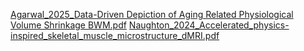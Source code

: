 [Agarwal_2025_Data-Driven Depiction of Aging Related Physiological Volume Shrinkage BWM.pdf](https://github.com/user-attachments/files/19156055/Agarwal_2025_Data-Driven.Depiction.of.Aging.Related.Physiological.Volume.Shrinkage.BWM.pdf)
[Naughton_2024_Accelerated_physics-inspired_skeletal_muscle_microstructure_dMRI.pdf](https://github.com/user-attachments/files/19156056/Naughton_2024_Accelerated_physics-inspired_skeletal_muscle_microstructure_dMRI.pdf)
